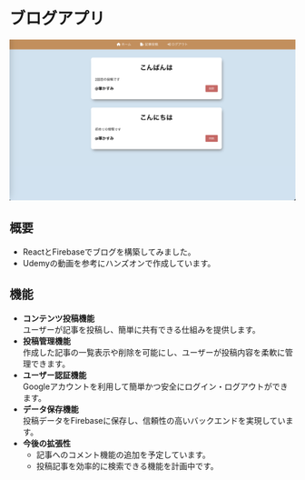 # ブログアプリ

![alt text](image.png)

## 概要

 - ReactとFirebaseでブログを構築してみました。
 - Udemyの動画を参考にハンズオンで作成しています。

## 機能

- **コンテンツ投稿機能**  
  ユーザーが記事を投稿し、簡単に共有できる仕組みを提供します。
- **投稿管理機能**  
  作成した記事の一覧表示や削除を可能にし、ユーザーが投稿内容を柔軟に管理できます。
- **ユーザー認証機能**  
  Googleアカウントを利用して簡単かつ安全にログイン・ログアウトができます。
- **データ保存機能**  
  投稿データをFirebaseに保存し、信頼性の高いバックエンドを実現しています。
- **今後の拡張性**  
  - 記事へのコメント機能の追加を予定しています。
  - 投稿記事を効率的に検索できる機能を計画中です。